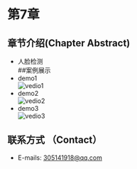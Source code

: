 # 第7章  
## 章节介绍(Chapter Abstract)  
* 人脸检测  
##案例展示  
* demo1  
![vedio1](https://github.com/XiangLiK/cv_course/raw/master/chapter_07/samples/Video_1.gif)  
* demo2   
![vedio2](https://github.com/XiangLiK/cv_course/raw/master/chapter_07/samples/Video_2.gif)  
* demo3  
![vedio3](https://github.com/XiangLiK/cv_course/raw/master/chapter_07/samples/Video_3.gif)  

## 联系方式 （Contact）  
* E-mails: 305141918@qq.com  
